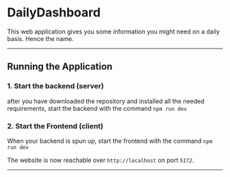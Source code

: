 # DailyDashboard

This web application gives you some information you might need on a daily basis. Hence the name.

---

## Running the Application

### 1. Start the backend (server)

after you have downloaded the repository and installed all the needed requirements, start the backend with the command `npm run dev`

### 2. Start the Frontend (client)

When your backend is spun up, start the frontend with the command `npm run dev`

The website is now reachable over `http://localhost` on port _`5172`_.

---
